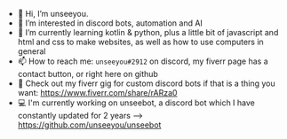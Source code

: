 - 👋 Hi, I’m unseeyou.
- 👀 I’m interested in discord bots, automation and AI
- 🌱 I’m currently learning kotlin & python, plus a little bit of javascript and html and css to make websites, as well as how to use computers in general
- 📫 How to reach me: `unseeyou#2912` on discord, my fiverr page has a contact button, or right here on github
- 💸 Check out my fiverr gig for custom discord bots if that is a thing you want: https://www.fiverr.com/share/rARza0
- 💻 I'm currently working on unseebot, a discord bot which I have constantly updated for 2 years --> https://github.com/unseeyou/unseebot
